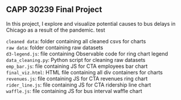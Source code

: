 ## CAPP 30239 Final Project<br /> 
 In this project, I explore and visualize potential causes to bus 
 delays in Chicago as a result of the pandemic. test

```cleaned data```: folder containing all cleaned csvs for charts<br />
```raw data```: folder containing raw datasets<br />
```d3-legend.js```: file containing Observable code for ring chart legend<br />
```data_cleaning.py```: Python script for cleaning raw datasets<br />
```emp_bar.js```: file containing JS for CTA employees bar chart<br />
```final_viz.html```: HTML file containing all div containers for charts<br />
```revenues.js```: file containing JS for CTA revenues ring chart<br />
```rider_line.js```: file containing JS for CTA ridership line chart<br />
```waffle.js```: file containing JS for bus interval waffle chart